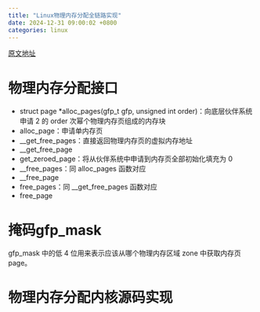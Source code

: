 ```yaml
---
title: "Linux物理内存分配全链路实现"
date: 2024-12-31 09:00:02 +0800
categories: linux
---
```


[原文地址](https://juejin.cn/post/7183905332681244730)

# 物理内存分配接口

* struct page *alloc_pages(gfp_t gfp, unsigned int order)：向底层伙伴系统申请 2 的 order 次幂个物理内存页组成的内存块
* alloc_page：申请单内存页
* __get_free_pages：直接返回物理内存页的虚拟内存地址
* __get_free_page
* get_zeroed_page：将从伙伴系统中申请到内存页全部初始化填充为 0 
* __free_pages：同 alloc_pages 函数对应
* __free_page
* free_pages：同 __get_free_pages 函数对应
* free_page

# 掩码gfp_mask

gfp_mask 中的低 4 位用来表示应该从哪个物理内存区域 zone 中获取内存页 page。

# 物理内存分配内核源码实现

